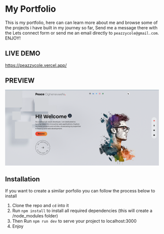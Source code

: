 # My Portfolio

This is my portfolio, here can can learn more about me and browse some of the projects i have built in my journey so far, Send me a message there with the Lets connect form or send me an email directly to `peazzycole@gmail.com`. ENJOY!

## LIVE DEMO

<https://peazzycole.vercel.app/>

## PREVIEW

![CHEESE!](image.png)

## Installation

If you want to create a similar porfolio you can follow the process below to install

1. Clone the repo and `cd` into it
2. Run `npm install` to install all required dependencies (this will create a /node_modules folder)
3. Then Run `npm run dev` to serve your project to localhost:3000
4. Enjoy
